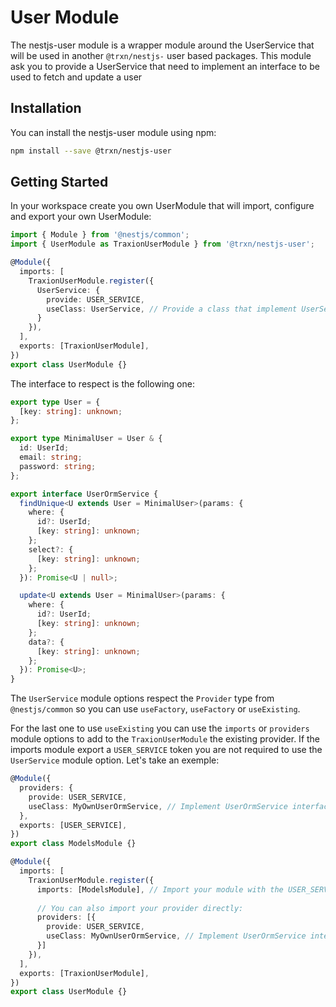 # User Module

The nestjs-user module is a wrapper module around the UserService that will be used
in another `@trxn/nestjs-` user based packages. This module ask you to provide a
UserService that need to implement an interface to be used to fetch and update a user

## Installation

You can install the nestjs-user module using npm:

```bash
npm install --save @trxn/nestjs-user
````

## Getting Started

In your workspace create you own UserModule that will import, configure and export
your own UserModule:

```ts
import { Module } from '@nestjs/common';
import { UserModule as TraxionUserModule } from '@trxn/nestjs-user';

@Module({
  imports: [
    TraxionUserModule.register({
      UserService: {
        provide: USER_SERVICE, 
        useClass: UserService, // Provide a class that implement UserService interface
      }
    }),
  ],
  exports: [TraxionUserModule],
})
export class UserModule {}
```

The interface to respect is the following one:

```ts
export type User = {
  [key: string]: unknown;
};

export type MinimalUser = User & {
  id: UserId;
  email: string;
  password: string;
};

export interface UserOrmService {
  findUnique<U extends User = MinimalUser>(params: {
    where: {
      id?: UserId;
      [key: string]: unknown;
    };
    select?: {
      [key: string]: unknown;
    };
  }): Promise<U | null>;

  update<U extends User = MinimalUser>(params: {
    where: {
      id?: UserId;
      [key: string]: unknown;
    };
    data?: {
      [key: string]: unknown;
    };
  }): Promise<U>;
}
```

The `UserService` module options respect the `Provider` type from `@nestjs/common` so you can use `useFactory`, `useFactory` or `useExisting`.

For the last one to use `useExisting` you can use the `imports` or `providers` module options to add to the `TraxionUserModule` the existing provider. If the imports module export a `USER_SERVICE` token you are not required to use the `UserService` module option. Let's take an exemple:

```ts
@Module({
  providers: {
    provide: USER_SERVICE,
    useClass: MyOwnUserOrmService, // Implement UserOrmService interface
  },
  exports: [USER_SERVICE],
})
export class ModelsModule {}

@Module({
  imports: [
    TraxionUserModule.register({
      imports: [ModelsModule], // Import your module with the USER_SERVICE token exported
      
      // You can also import your provider directly:
      providers: [{
        provide: USER_SERVICE,
        useClass: MyOwnUserOrmService, // Implement UserOrmService interface
      }]
    }),
  ],
  exports: [TraxionUserModule],
})
export class UserModule {}
```
